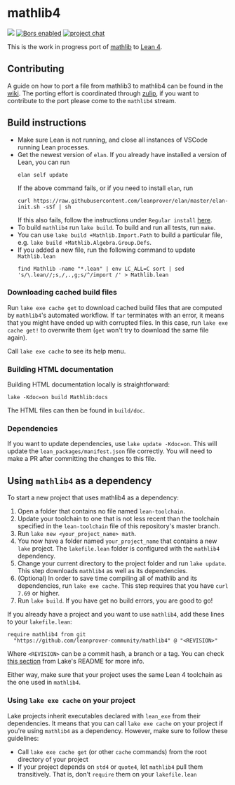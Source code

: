 # mathlib4

![](https://github.com/leanprover-community/mathlib4/workflows/continuous%20integration/badge.svg?branch=master)
[![Bors enabled](https://bors.tech/images/badge_small.svg)](https://app.bors.tech/repositories/37904)
[![project chat](https://img.shields.io/badge/zulip-join_chat-brightgreen.svg)](https://leanprover.zulipchat.com)

This is the work in progress port of [mathlib](https://github.com/leanprover-community/mathlib) to [Lean 4](https://leanprover.github.io/).

## Contributing
A guide on how to port a file from mathlib3 to mathlib4 can be found in the [wiki](https://github.com/leanprover-community/mathlib4/wiki/Porting-wiki).
The porting effort is coordinated through [zulip](https://leanprover.zulipchat.com/),
if you want to contribute to the port please come to the `mathlib4` stream.

## Build instructions

* Make sure Lean is not running, and close all instances of VSCode running Lean processes.
* Get the newest version of `elan`. If you already have installed a version of Lean, you can run
  ```
  elan self update
  ```
  If the above command fails, or if you need to install `elan`, run
  ```
  curl https://raw.githubusercontent.com/leanprover/elan/master/elan-init.sh -sSf | sh
  ```
  If this also fails, follow the instructions under `Regular install` [here](https://leanprover-community.github.io/get_started.html).
* To build `mathlib4` run `lake build`. To build and run all tests, run `make`.
* You can use `lake build +Mathlib.Import.Path` to build a particular file, e.g. `lake build +Mathlib.Algebra.Group.Defs`.
* If you added a new file, run the following command to update `Mathlib.lean`
  ```
  find Mathlib -name "*.lean" | env LC_ALL=C sort | sed 's/\.lean//;s,/,.,g;s/^/import /' > Mathlib.lean
  ```

### Downloading cached build files

Run `lake exe cache get` to download cached build files that are computed by `mathlib4`'s automated workflow.
If `tar` terminates with an error, it means that you might have ended up with corrupted files.
In this case, run `lake exe cache get!` to overwrite them (`get` won't try to download the same file again).

Call `lake exe cache` to see its help menu.

### Building HTML documentation
Building HTML documentation locally is straightforward:
```
lake -Kdoc=on build Mathlib:docs
```
The HTML files can then be found in `build/doc`.

### Dependencies
If you want to update dependencies, use `lake update -Kdoc=on`.
This will update the `lean_packages/manifest.json` file correctly.
You will need to make a PR after committing the changes to this file.

## Using `mathlib4` as a dependency

To start a new project that uses mathlib4 as a dependency:

1. Open a folder that contains no file named `lean-toolchain`.
2. Update your toolchain to one that is not less recent than the toolchain specified in the `lean-toolchain` file of this repository's master branch.
3. Run `lake new <your_project_name> math`.
4. You now have a folder named `your_project_name` that contains a new `lake` project. The `lakefile.lean` folder is configured with the `mathlib4` dependency.
5. Change your current directory to the project folder and run `lake update`. This step downloads `mathlib4` as well as its dependencies.
6. (Optional) In order to save time compiling all of mathlib and its dependencies, run `lake exe cache`. This step requires that you have `curl 7.69`  or higher.
7. Run `lake build`. If you have get no build errors, you are good to go!


If you already have a project and you want to use `mathlib4`, add these lines to your `lakefile.lean`:
```
require mathlib4 from git
  "https://github.com/leanprover-community/mathlib4" @ "<REVISION>"
```
Where `<REVISION>` can be a commit hash, a branch or a tag. You can check [this section](https://github.com/leanprover/lake/#adding-dependencies) from Lake's README for more info.

Either way, make sure that your project uses the same Lean 4 toolchain as the one used in `mathlib4`.

### Using `lake exe cache` on your project

Lake projects inherit executables declared with `lean_exe` from their dependencies.
It means that you can call `lake exe cache` on your project if you're using `mathlib4` as a dependency.
However, make sure to follow these guidelines:
* Call `lake exe cache get` (or other `cache` commands) from the root directory of your project
* If your project depends on `std4` or `quote4`, let `mathlib4` pull them transitively. That is, don't `require` them on your `lakefile.lean`

